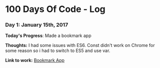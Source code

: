 # 100 Days Of Code - Log

### Day 1: January 15th, 2017

**Today's Progress**: Made a bookmark app

**Thoughts:** I had some issues with ES6. Const didn't work on Chrome for some reason so i had to switch to ES5 and use var. 

**Link to work:** [Bookmark App](https://github.com/stefanivic/bookmarker)
